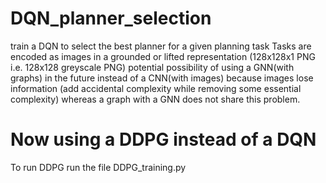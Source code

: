 # DQN_planner_selection
train a DQN to select the best planner for a given planning task
Tasks are encoded as images in a grounded or lifted representation (128x128x1 PNG i.e. 128x128 greyscale PNG)
potential possibility of using a GNN(with graphs) in the future instead of a CNN(with images) because images lose information (add accidental complexity while removing some essential complexity) 
whereas a graph with a GNN does not share this problem.


# Now using a DDPG instead of a DQN
To run DDPG run the file DDPG_training.py
